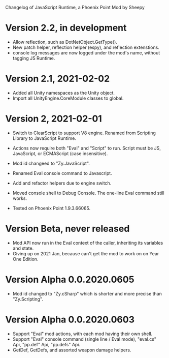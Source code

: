 Changelog of JavaScript Runtime, a Phoenix Point Mod by Sheepy

# Version 2.2, in development

* Allow reflection, such as DotNetObject.GetType().
* New patch helper, reflection helper (espy), and reflection extenstions.
* console log messages are now logged under the mod's name, without tagging JS Runtime.

# Version 2.1, 2021-02-02

* Added all Unity namespaces as the Unity object.
* Import all UnityEngine.CoreModule classes to global.

# Version 2, 2021-02-01

* Switch to ClearScript to support V8 engine.  Renamed from Scripting Library to JavaScript Runtime.
* Actions now require both "Eval" and "Script" to run. Script must be JS, JavaScript, or ECMAScript (case insensitive).
* Mod id changeed to "Zy.JavaScript".
* Renamed Eval console command to Javascript.

* Add and refactor helpers due to engine switch.
* Moved console shell to Debug Console.  The one-line Eval command still works.
* Tested on Phoenix Point 1.9.3.66065.

# Version Beta, never released

* Mod API now run in the Eval context of the caller, inheriting its variables and state.
* Giving up on 2021 Jan, because can't get the mod to work on on Year One Edition.

# Version Alpha 0.0.2020.0605

* Mod id changed to "Zy.cSharp" which is shorter and more precise than "Zy.Scripting".

# Version Alpha 0.0.2020.0603

* Support "Eval" mod actions, with each mod having their own shell.
* Support "Eval" console command (single line / Eval mode), "eval.cs" Api, "pp.def" Api, "pp.defs" Api.
* GetDef, GetDefs, and assorted weapon damage helpers.